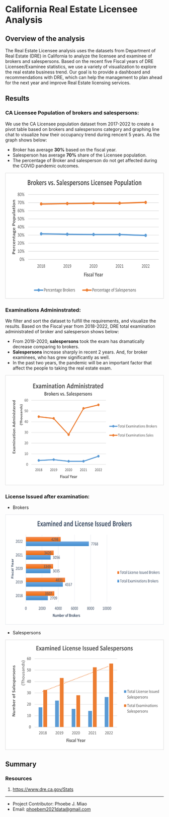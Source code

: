 # California Real Estate Licensee Analysis

## Overview of the analysis
The Real Estate Licensee analysis uses the datasets from Department of Real Estate (DRE) in California to analyze the licensee and examinee of brokers and salespersons. Based on the recent five Fiscal years of DRE Licensee/Examinee statistics, we use a variety of visualization to explore the real estate business trend. Our goal is to provide a dashboard and recommendations with DRE, which can help the management to plan ahead for the next year and improve Real Estate licensing services.

## Results
### CA Licensee Population of brokers and salespersons: 
We use the CA Licensee population dataset from 2017-2022 to create a pivot table based on brokers and salespersons category and graphing line chat to visualize how their occupancy trend during rencent 5 years. As the graph shows below:

  - Broker has average **30%** based on the fiscal year. 
  - Salesperson has average **70%** share of the Licensee population.
  - The percentage of Broker and salesperson do not get affected during the COVID pandemic outcomes.
 
<p align=center>
  <img src= 'Resources/images/Percentage_pop.png' width=650 height=400> </p>
  
### Examinations Admininstrated: 
We filter and sort the dataset to fulfill the requirements, and visualize the results. Based on the Fiscal year from 2018-2022, DRE total examination administrated of broker and salesperson shows below:

  - From 2019-2020, **salespersons** took the exam has dramatically decrease comparing to brokers.
  - **Salespersons** increase sharply in recent 2 years. And, for broker examinees, who has grew significantly as well.
  - In the past two years, the pandemic will be an important factor that affect the people to taking the real estate exam.  
<p align=center>
  <img src='Resources/images/Exam_admin.png' width=650 height=350> </p>
  
  
### License Issued after examination:
   - Brokers 

<p align=center>
  <img src='Resources/images/Exam_license_broker.png' width=650 height=350> </p>
  
   - Salespersons 

   
   
<p align=center>
  <img src='Resources/images/Exam_license_sales.png' width=650 height=350> </p>




## Summary


### Resources
1. https://www.dre.ca.gov/Stats

_______________________________________________________________________________________________________________________________________________________________

- Project Contributor: Phoebe J. Miao
- Email: phoebem2021data@gmail.com
